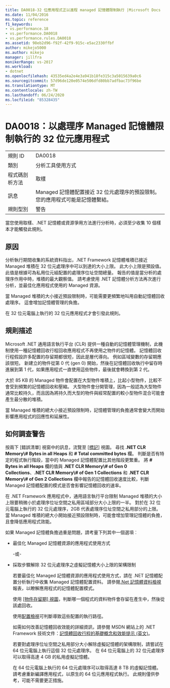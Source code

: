 ```yaml
---
title: DA0018-32 位應用程式正以進程 managed 記憶體限制執行 |Microsoft Docs
ms.date: 11/04/2016
ms.topic: reference
f1_keywords:
- vs.performance.18
- vs.performance.DA0018
- vs.performance.rules.DA0018
ms.assetid: 98eb2d96-f92f-42f9-915c-e5ac2330ffbf
author: mikejo5000
ms.author: mikejo
manager: jillfra
monikerRange: vs-2017
ms.workload:
- dotnet
ms.openlocfilehash: 43535ed4a2e4e3a941b18fe315c3a5015639a0c6
ms.sourcegitcommit: 57d96de120e0574e506dfd80bb7adfbac73f96be
ms.translationtype: MT
ms.contentlocale: zh-TW
ms.lasthandoff: 06/24/2020
ms.locfileid: "85328435"
---
```

# <a name="da0018-32-bit-application-running-at-process-managed-memory-limits"></a>DA0018：以處理序 Managed 記憶體限制執行的 32 位元應用程式

|||
|-|-|
|規則 ID|DA0018|
|類別|分析工具使用方式|
|程式碼剖析方法|取樣|
|訊息|Managed 記憶體配置接近 32 位元處理序的預設限制。 您的應用程式可能是記憶體繫結。|
|規則型別|警告|

 當您使用取樣、.NET 記憶體或資源爭用方法進行分析時，必須至少收集 10 個樣本才能觸發此規則。

## <a name="cause"></a>原因
 分析執行期間收集的系統資料指出，.NET Framework 記憶體堆積已接近 Managed 堆積在 32 位元處理序中可以到達的大小上限。 此大小上限是預設值。 此值是根據可為私用位元組配置的處理序位址空間總量。 報告的值是當分析的處理序作用中時，堆積的最大觀察值。 請考慮使用 .NET 記憶體分析方法再次進行分析，並最佳化應用程式使用的 Managed 資源。

 當 Managed 堆積的大小接近預設限制時，可能需要更頻繁地叫用自動記憶體回收處理序。 這會增加記憶體管理的負擔。

 在 32 位元電腦上執行的 32 位元應用程式才會引發此規則。

## <a name="rule-description"></a>規則描述
 Microsoft .NET 通用語言執行平台 (CLR) 提供一種自動的記憶體管理機制，此機制使用一種記憶體回收行程回收應用程式不再使用之物件的記憶體。 記憶體回收行程假設許多配置的存留期都很短，因此是層代導向。 例如區域變數的存留期應該很短。 新建立的物件從第 0 代 (gen 0) 開始，然後在記憶體回收執行中留存時進展到第 1 代，如果應用程式一直使用這些物件，最後就會轉換到第 2 代。

 大於 85 KB 的 Managed 物件會配置在大型物件堆積上，比起小型物件，比較不會受到頻繁的記憶體回收和壓縮。 大型物件會分開管理，因為一般認為大型物件通常比較持久，而且因為將持久而大型的物件與經常配置的較小型物件混合可能會產生最分散的堆積。

 當 Managed 堆積的總大小接近預設限制時，記憶體管理的負擔通常會變大而開始影響應用程式的回應性和延展性。

## <a name="how-to-investigate-a-warning"></a>如何調查警告
 按兩下 [錯誤清單] 視窗中的訊息，流覽至 [[標記](../profiling/marks-view.md)] 視圖。 尋找 **.NET CLR Memory\\# Bytes in all Heaps** 和 **# Total committed bytes** 欄。 判斷是否有特定的程式執行階段，當中的 Managed 記憶體配置比其他階段更繁重。 將 **# Bytes in all Heaps** 欄的值與 **.NET CLR Memory\\# of Gen 0 Collections**、**.NET CLR Memory\\# of Gen 1 Collections** 和 **.NET CLR Memory\\# of Gen 2 Collections** 欄中報告的記憶體回收速度比較，判斷 Managed 記憶體配置的模式是否會影響記憶體回收的速率。

 在 .NET Framework 應用程式中，通用語言執行平台限制 Managed 堆積的大小上限要稍微小於處理序位址空間之私用區域部分大小上限的一半。 對於在 32 位元電腦上執行的 32 位元處理序，2GB 代表處理序位址空間之私用部分的上限。 當 Managed 堆積的總大小開始接近預設限制時，可能會增加管理記憶體的負擔，且會降低應用程式效能。

 如果 Managed 記憶體負擔過重是問題，請考量下列其中一個選項︰

- 最佳化 Managed 記憶體資源的應用程式使用方式

   -或-

- 採取步驟解除 32 位元處理序之虛擬記憶體大小上限的架構限制

  若要最佳化 Managed 記憶體資源的應用程式使用方式，請在 .NET 記憶體配置分析執行中收集 Managed 記憶體配置資料。 請參閱[.Net 記憶體資料檢視](../profiling/dotnet-memory-data-views.md)報表，以瞭解應用程式的記憶體配置模式。

  使用 [[物件存留期] 視圖](../profiling/object-lifetime-view.md)，判斷哪一個程式的資料物件會存留在產生中，然後從該處回收。

  使用[配置檢視](../profiling/dotnet-memory-allocations-view.md)可判斷導致這些配置的執行路徑。

  如需如何改善記憶體回收效能的詳細資訊，請參閱 MSDN 網站上的 .NET Framework 技術文件：[記憶體回收行程的基礎概念和效能提示 (英文)](/previous-versions/dotnet/articles/ms973837(v=msdn.10))。

  若要對處理序位址空間之私用部分大小解除虛擬記憶體的架構限制，請嘗試在 64 位元電腦上執行這個 32 位元處理序。  在 64 位元電腦上的 32 位元處理序可以取得高達 4 GB 的私用虛擬記憶體。

  在 64 位元電腦上執行的 64 位元處理序可以取得高達 8 TB 的虛擬記憶體。 請考慮重新編譯應用程式，以原生的 64 位元應用程式執行。 此規則僅供參考，可能不需要更正措施。
